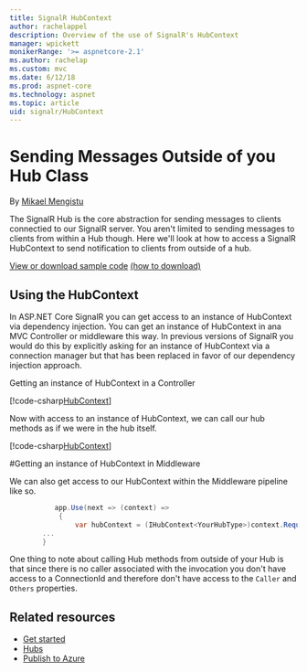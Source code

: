 ```yaml
---
title: SignalR HubContext
author: rachelappel
description: Overview of the use of SignalR's HubContext
manager: wpickett
monikerRange: '>= aspnetcore-2.1'
ms.author: rachelap
ms.custom: mvc
ms.date: 6/12/18
ms.prod: aspnet-core
ms.technology: aspnet
ms.topic: article
uid: signalr/HubContext
---
```


# Sending Messages Outside of you Hub Class

By [Mikael Mengistu](https://github.com/mikaelm12)

The SignalR Hub is the core abstraction for sending messages to clients connectied to our SignalR server. You aren't limited to sending messages to clients from within a Hub though. Here we'll look at how to access a SignalR HubContext to send notification to clients from outside of a hub.

[View or download sample code](https://github.com/aspnet/Docs/tree/master/aspnetcore/signalr/hubcontext/sample/) [(how to download)](xref:tutorials/index#how-to-download-a-sample)

## Using the HubContext

In ASP.NET Core SignalR you can get access to an instance of HubContext via dependency injection. You can get an instance of HubContext<YourHubType> in ana MVC Controller or middleware this way. In previous versions of SignalR you would do this by explicitly asking for an instance of HubContext via a connection manager but that has been replaced in favor of our dependency injection approach.

Getting an instance of HubContext in a Controller

[!code-csharp[HubContext](hubcontext/sample/Controllers/HomeController.cs?range=12-19)]


Now with access to an instance of HubContext, we can call our hub methods as if we were in the hub itself. 

[!code-csharp[HubContext](hubcontext/sample/Controllers/HomeController.cs?range=21-25)]


#Getting an instance of HubContext in Middleware

We can also get access to our HubContext within the Middleware pipeline like so.

```csharp
           app.Use(next => (context) =>
            {
                var hubContext = (IHubContext<YourHubType>)context.RequestServices.GetServices<IHubContext<YourHubType>>();
		...
	    }
```

One thing to note about calling Hub methods from outside of your Hub is that since there is no caller associated with the invocation you don't have access to a ConnectionId and therefore don't have access to the `Caller` and `Others` properties.

## Related resources

* [Get started](xref:signalr/get-started)
* [Hubs](xref:signalr/hubs)
* [Publish to Azure](xref:signalr/publish-to-azure-web-app)